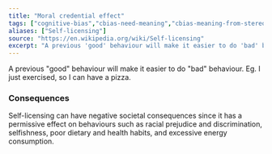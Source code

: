 ```yaml
---
title: "Moral credential effect"
tags: ["cognitive-bias","cbias-need-meaning","cbias-meaning-from-stereotypes"]
aliases: ["Self-licensing"]
source: "https://en.wikipedia.org/wiki/Self-licensing"
excerpt: "A previous 'good' behaviour will make it easier to do 'bad' behaviour."
---
```


A previous "good" behaviour will make it easier to do "bad" behaviour. Eg. I just exercised, so I can have a pizza.

### Consequences

Self-licensing can have negative societal consequences since it has a permissive effect on behaviours such as racial prejudice and discrimination, selfishness, poor dietary and health habits, and excessive energy consumption. 
